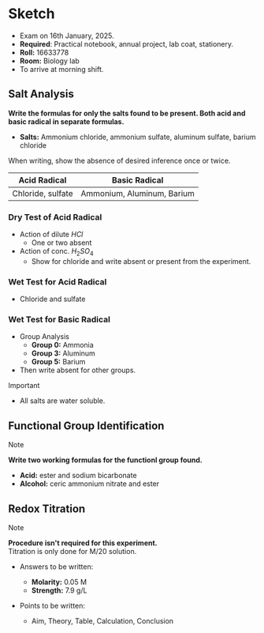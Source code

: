 # Sketch 
- Exam on 16th January, 2025.
- **Required**: Practical notebook, annual project, lab coat, stationery. 
- **Roll:** 16633778
- **Room:** Biology lab
- To arrive at morning shift.

## Salt Analysis 
**Write the formulas for only the salts found to be present. Both acid and basic radical in separate formulas.** 

- **Salts:** Ammonium chloride, ammonium sulfate, aluminum sulfate, barium chloride 

When writing, show the absence of desired inference once or twice. 

| Acid Radical | Basic Radical |
| -------------- | --------------- |
| Chloride, sulfate | Ammonium, Aluminum, Barium |

### Dry Test of Acid Radical
- Action of dilute $HCl$
    - One or two absent
- Action of conc. $H_2SO_4$
    - Show for chloride and write absent or present from the experiment.

### Wet Test for Acid Radical
- Chloride and sulfate 

### Wet Test for Basic Radical 
- Group Analysis 
    - **Group 0:** Ammonia 
    - **Group 3:** Aluminum 
    - **Group 5:** Barium
- Then write absent for other groups.

> [!IMPORTANT]
> - All salts are water soluble. 

## Functional Group Identification
> [!NOTE]
> **Write two working formulas for the functionl group found.** 
> - **Acid:** ester and sodium bicarbonate
> - **Alcohol:** ceric ammonium nitrate and ester 

## Redox Titration 
> [!NOTE]
> **Procedure isn't required for this experiment.**  
> Titration is only done for M/20 solution.

- Answers to be written: 
    - **Molarity:** 0.05 M 
    - **Strength:** 7.9 g/L

- Points to be written: 
    - Aim, Theory, Table, Calculation, Conclusion
